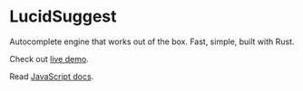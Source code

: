 # LucidSuggest

Autocomplete engine that works out of the box. Fast, simple, built with Rust.

Check out [live demo](http://lucid-search.io.s3-website.eu-central-1.amazonaws.com/demo/index.html).

Read [JavaScript docs](http://github.com/thaumant/lucid-suggest/blob/master/javascript/README.md).

